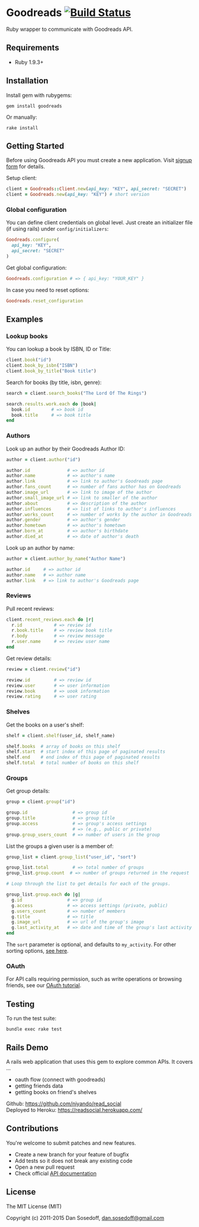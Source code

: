 # Goodreads [![Build Status](https://img.shields.io/travis/sosedoff/goodreads/master.svg)](http://travis-ci.org/sosedoff/goodreads)

Ruby wrapper to communicate with Goodreads API.

## Requirements

- Ruby 1.9.3+

## Installation

Install gem with rubygems:

```
gem install goodreads
```

Or manually:

```
rake install
```

## Getting Started

Before using Goodreads API you must create a new application. Visit [signup form](http://www.goodreads.com/api/keys) for details.

Setup client:

``` ruby
client = Goodreads::Client.new(api_key: "KEY", api_secret: "SECRET")
client = Goodreads.new(api_key: "KEY") # short version
```

### Global configuration

You can define client credentials on global level. Just create an initializer file (if using rails) under
`config/initializers`:

``` ruby
Goodreads.configure(
  api_key: "KEY",
  api_secret: "SECRET"
)
```

Get global configuration:

``` ruby
Goodreads.configuration # => { api_key: "YOUR_KEY" }
```

In case you need to reset options:

```ruby
Goodreads.reset_configuration
```

## Examples

### Lookup books

You can lookup a book by ISBN, ID or Title:

```ruby
client.book("id")
client.book_by_isbn("ISBN")
client.book_by_title("Book title")
```

Search for books (by title, isbn, genre):

```ruby
search = client.search_books("The Lord Of The Rings")

search.results.work.each do |book|
  book.id        # => book id
  book.title     # => book title
end
```

### Authors

Look up an author by their Goodreads Author ID:

```ruby
author = client.author("id")

author.id              # => author id
author.name            # => author's name
author.link            # => link to author's Goodreads page
author.fans_count      # => number of fans author has on Goodreads
author.image_url       # => link to image of the author
author.small_image_url # => link to smaller of the author
author.about           # => description of the author
author.influences      # => list of links to author's influences
author.works_count     # => number of works by the author in Goodreads
author.gender          # => author's gender
author.hometown        # => author's hometown
author.born_at         # => author's birthdate
author.died_at         # => date of author's death
```

Look up an author by name:

```ruby
author = client.author_by_name("Author Name")

author.id     # => author id
author.name   # => author name
author.link   # => link to author's Goodreads page
```

### Reviews

Pull recent reviews:

```ruby
client.recent_reviews.each do |r|
  r.id            # => review id
  r.book.title    # => review book title
  r.body          # => review message
  r.user.name     # => review user name
end
```

Get review details:

```ruby
review = client.review("id")

review.id         # => review id
review.user       # => user information
review.book       # => uook information
review.rating     # => user rating
```

### Shelves

Get the books on a user's shelf:

```ruby
shelf = client.shelf(user_id, shelf_name)

shelf.books  # array of books on this shelf
shelf.start  # start index of this page of paginated results
shelf.end    # end index of this page of paginated results
shelf.total  # total number of books on this shelf
```

### Groups

Get group details:

```ruby
group = client.group("id")

group.id                 # => group id
group.title              # => group title
group.access             # => group's access settings
                         # => (e.g., public or private)
group.group_users_count  # => number of users in the group
```

List the groups a given user is a member of:

```ruby
group_list = client.group_list("user_id", "sort")

group_list.total         # => total number of groups
group_list.group.count  # => number of groups returned in the request

# Loop through the list to get details for each of the groups.

group_list.group.each do |g|
  g.id                 # => group id
  g.access             # => access settings (private, public)
  g.users_count        # => number of members
  g.title              # => title
  g.image_url          # => url of the group's image
  g.last_activity_at   # => date and time of the group's last activity
end
```

The `sort` parameter is optional, and defaults to `my_activity`.
For other sorting options, [see here](http://www.goodreads.com/api#group.list).

### OAuth

For API calls requiring permission, such as write operations or browsing friends,
see our [OAuth tutorial](examples/oauth.md).

## Testing

To run the test suite:

```
bundle exec rake test
```

## Rails Demo

A rails web application that uses this gem to explore common APIs. It covers ... 
- oauth flow (connect with goodreads)
- getting friends data
- getting books on friend's shelves

Github: https://github.com/niyando/read_social  
Deployed to Heroku: https://readsocial.herokuapp.com/

## Contributions

You're welcome to submit patches and new features.

- Create a new branch for your feature of bugfix
- Add tests so it does not break any existing code
- Open a new pull request
- Check official [API documentation](http://www.goodreads.com/api)

## License

The MIT License (MIT)

Copyright (c) 2011-2015 Dan Sosedoff, <dan.sosedoff@gmail.com>
